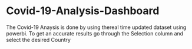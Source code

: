 # Covid-19-Analysis-Dashboard
The Covid-19 Anaysis is done by using thereal time updated dataset using powerbi.
To get an accurate results go through the Selection column and select the desired Country

